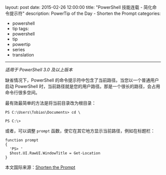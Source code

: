 ﻿layout: post
date: 2015-02-26 12:00:00
title: "PowerShell 技能连载 - 简化命令提示符"
description: PowerTip of the Day - Shorten the Prompt
categories:
- powershell
- tip
tags:
- powershell
- tip
- powertip
- series
- translation
---
_适用于 PowerShell 3.0 及以上版本_

缺省情况下，PowerShell 的命令提示符中包含了当前路径。当您以一个普通用户启动 PowerShell 时，当前路径就是您的用户路径。那是一个很长的路径，会占用命令行很多空间。

最有效最简单的方法是将当前目录改为根目录：

    PS C:\Users\Tobias\Documents> cd \
    
    PS C:\>

或者，可以调整 `prompt` 函数，使它在其它地方显示当前路径，例如在标题栏：

    function prompt
    {
      'PS> '
      $host.UI.RawUI.WindowTitle = Get-Location
    }

<!--more-->
本文国际来源：[Shorten the Prompt](http://community.idera.com/powershell/powertips/b/tips/posts/shorten-the-prompt)
